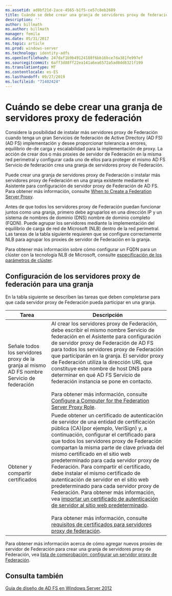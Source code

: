 ```yaml
---
ms.assetid: ad0bf21d-2ace-4565-b1f5-ce57c8eb2689
title: Cuándo se debe crear una granja de servidores proxy de federación
description: ''
author: billmath
ms.author: billmath
manager: femila
ms.date: 05/31/2017
ms.topic: article
ms.prod: windows-server
ms.technology: identity-adfs
ms.openlocfilehash: 247daf1b9b49124188f6bb16bce7da381fe997ef
ms.sourcegitcommit: 6aff3d88ff22ea141a6ea6572a5ad8dd6321f199
ms.translationtype: MT
ms.contentlocale: es-ES
ms.lasthandoff: 09/27/2019
ms.locfileid: "71402424"
---
```

# <a name="when-to-create-a-federation-server-proxy-farm"></a>Cuándo se debe crear una granja de servidores proxy de federación

Considere la posibilidad de instalar más servidores proxy de Federación cuando tenga un gran Servicios de federación de Active Directory (AD FS) \(AD FS\) implementación y desee proporcionar tolerancia a errores, equilibrio de\-de carga y escalabilidad para la implementación de proxy. La acción de crear dos o más proxies de servidor de Federación en la misma red perimetral y configurar cada uno de ellos para proteger el mismo AD FS Servicio de federación crea una granja de servidores proxy de Federación.  
  
Puede crear una granja de servidores proxy de Federación o instalar más servidores proxy de Federación en una granja existente mediante el Asistente para configuración de servidor proxy de Federación de AD FS. Para obtener más información, consulte [When to Create a Federation Server Proxy](When-to-Create-a-Federation-Server-Proxy.md).  
  
Antes de que todos los servidores proxy de Federación puedan funcionar juntos como una granja, primero debe agruparlos en una dirección IP y un sistema de nombres de dominio \(DNS\) nombre de dominio completo \(FQDN\). Puede agrupar los servidores mediante la implementación del equilibrio de carga de red de Microsoft \(NLB\) dentro de la red perimetral. Las tareas de la tabla siguiente requieren que se configure correctamente NLB para agrupar los proxies de servidor de Federación en la granja.  
  
Para obtener más información sobre cómo configurar un FQDN para un clúster con la tecnología NLB de Microsoft, consulte [especificación de los parámetros de clúster](https://go.microsoft.com/fwlink/?linkid=74651).  
  
## <a name="configuring-federation-server-proxies-for-a-farm"></a>Configuración de los servidores proxy de federación para una granja  
En la tabla siguiente se describen las tareas que deben completarse para que cada servidor proxy de Federación pueda participar en una granja.  
  
|Tarea|Descripción|  
|--------|---------------|  
|Señale todos los servidores proxy de la granja al mismo AD FS nombre Servicio de federación|Al crear los servidores proxy de Federación, debe escribir el mismo nombre Servicio de federación en el Asistente para configuración de servidor proxy de Federación de AD FS para todos los servidores proxy de Federación que participarán en la granja. El servidor proxy de Federación utiliza la dirección URL que constituye este nombre de host DNS para determinar en qué AD FS Servicio de federación instancia se pone en contacto.<br /><br />Para obtener más información, consulte [Configure a Computer for the Federation Server Proxy Role](../../ad-fs/deployment/Configure-a-Computer-for-the-Federation-Server-Proxy-Role.md).|  
|Obtener y compartir certificados|Puede obtener un certificado de autenticación de servidor de una entidad de certificación pública \(CA\)(por ejemplo, VeriSign) y, a continuación, configurar el certificado para que todos los servidores proxy de Federación compartan la misma parte de clave privada del mismo certificado en el sitio web predeterminado para cada servidor proxy de Federación. Para compartir el certificado, debe instalar el mismo certificado de autenticación de servidor en el sitio web predeterminado para cada servidor proxy de Federación. Para obtener más información, vea [importar un certificado de autenticación de servidor al sitio web predeterminado](../../ad-fs/deployment/Import-a-Server-Authentication-Certificate-to-the-Default-Web-Site.md).<br /><br />Para obtener más información, consulte [requisitos de certificados para servidores proxy de federación](Certificate-Requirements-for-Federation-Server-Proxies.md).|  
  
Para obtener más información acerca de cómo agregar nuevos proxies de servidor de Federación para crear una granja de servidores proxy de Federación, vea [lista de comprobación: configurar un servidor proxy de Federación](../../ad-fs/deployment/Checklist--Setting-Up-a-Federation-Server-Proxy.md).  
  
## <a name="see-also"></a>Consulta también
[Guía de diseño de AD FS en Windows Server 2012](AD-FS-Design-Guide-in-Windows-Server-2012.md)
